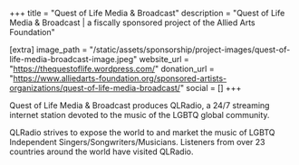 +++
title = "Quest of Life Media & Broadcast"
description = "Quest of Life Media & Broadcast | a fiscally sponsored project of the Allied Arts Foundation"

[extra]
image_path = "/static/assets/sponsorship/project-images/quest-of-life-media-broadcast-image.jpeg"
website_url = "https://thequestoflife.wordpress.com/"
donation_url = "https://www.alliedarts-foundation.org/sponsored-artists-organizations/quest-of-life-media-broadcast/"
social = []
+++

Quest of Life Media & Broadcast produces QLRadio, a 24/7 streaming internet station devoted to the music of the LGBTQ global community.

QLRadio strives to expose the world to and market the music of LGBTQ Independent Singers/Songwriters/Musicians. Listeners from over 23 countries around the world have visited QLRadio.
